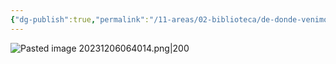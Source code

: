 ```yaml
---
{"dg-publish":true,"permalink":"/11-areas/02-biblioteca/de-donde-venimos-los-cholos/","noteIcon":""}
---
```


![Pasted image 20231206064014.png|200](/img/user/02%20Image/Pasted%20image%2020231206064014.png)